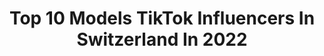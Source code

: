 ---
title: Top 10 Models TikTok Influencers In Switzerland In 2022
description: >-
  Find top models TikTok influencers in Switzerland in 2022. Most popular hashtags: #foryou #model #fyp #switzerland.
platform: TikTok
hits: 28
text_top: See the top-rated TikTok accounts on inBeat.
text_bottom: inBeat aggregates 28 TikTok influencers like this in Switzerland for you to contact.
profiles:
  - username: "adrianamarques240"
    fullname: >-
      adrianamarques240
    bio: >-
      Model pro📸🇵🇹🇨🇭 IG @adri_ana_adia @adriana_marquescompte2 tiktok 🙏❤
    location: "Switzerland"
    followers: 108200
    engagement: 1969
    commentsToLikes: 0.021148
    id: ckdhfvbuexi250j23o4lw70z1
    verified: false
    hashtags: "#jeuxdacteurenfrancais, #pourtoi, #tiktokfrance, #tiktokjapan"
  - username: "marcoandredasilva"
    fullname: >-
      Marco Andre da Silva
    bio: >-
      Actor🎬Model🤵🏻Dancer🕺🏾 —————————— 📍Zürich / 🇨🇭 IG: @marcoandredasilva
    location: "Switzerland"
    followers: 584300
    engagement: 1248
    commentsToLikes: 0.031521
    id: ck9c4zt7qqa5g0j78vvbm9o03
    verified: false
    hashtags: "#comedyskit, #foryou, #outfitchange, #fyp"
  - username: "stevenepprecht"
    fullname: >-
      Steven Epprecht
    bio: >-
      model & blogger IG @stevenepprecht 272K Everywhere you go, take a smile with you
    location: "Switzerland"
    followers: 214900
    engagement: 922
    commentsToLikes: 0.030160
    id: cka85wri200ma0i78ffm00gw8
    verified: false
    hashtags: "#howidressup, #whatiwearfor, #styleguide, #viral"
  - username: "flawentica"
    fullname: >-
      flawenty
    bio: >-
      Model and Motion Picture Character Follow me on IG: @flawenty 🌸
    location: "Switzerland"
    followers: 75100
    engagement: 982
    commentsToLikes: 0.010723
    id: ck8opwvcg539l0j78x97s83ne
    verified: false
    hashtags: "#foryou, #xyzcba, #fyp, #xyzbca"
  - username: "bat.inked.girl"
    fullname: >-
      bat.inked.girl
    bio: >-
      📸 Tattoomodel 📍 Schweiz 🇨🇿 Tschechin Insta: bat.inked.girl
    location: "Switzerland"
    followers: 5905
    engagement: 910
    commentsToLikes: 0.021300
    id: ckbkhzyuia38d0j23nun1br3a
    verified: false
    hashtags: "#modellife, #inkedgirl, #adventkalender, #czechgirl"
  - username: "__mr.inked.zuerich94__"
    fullname: >-
      Niki
    bio: >-
      💉 TattooModel Follow me on Instagram 👌☺️ : __mr.inked.zuerich__
    location: "Switzerland"
    followers: 10500
    engagement: 910
    commentsToLikes: 0.020810
    id: ckb9kqyv8cxmc0j232vwv96l0
    verified: false
    hashtags: "#smile, #new, #model, #mylife"
  - username: "stepanida.sw"
    fullname: >-
      Stepanida
    bio: >-
      ⭐️ Insta: @stepanida.life • 📍 Living in Switzerland 🇨🇭
    location: "Switzerland"
    followers: 9521
    engagement: 418
    commentsToLikes: 0.056248
    id: ckb0roj23h6d50j234mvszao3
    verified: false
    hashtags: "#face, #german, #deutsch, #trend"
  - username: "greta_varlese"
    fullname: >-
      Greta Varlese
    bio: >-
      21 , living in🇨🇭(TI) 50% 🇩🇪 50% 🇮🇹 / just having fun
    location: "Switzerland"
    followers: 2458
    engagement: 504
    commentsToLikes: 0.031430
    id: ckd0n0vlqgudd0j23mlnf3u3q
    verified: false
    hashtags: "#fy, #foryou, #switzerland, #tiktok"
  - username: "alexpohl_"
    fullname: >-
      Fotoartist Alex Pohl
    bio: >-
      Offizieller Account Photographer & Filmmaker Germany & Switzerland
    location: "Switzerland"
    followers: 60596
    engagement: 605
    commentsToLikes: 0.013475
    id: ck8hkkd4se97p0j787r3wjulc
    verified: false
    hashtags: "#tiktok, #photograhy, #tiktokgermay, #photoshoot"
  - username: "saidbahrii"
    fullname: >-
      Said Bahri
    bio: >-
      One million smile - Mixed - No risk No fun - Follow on inst
    location: "Switzerland"
    followers: 18100
    engagement: 525
    commentsToLikes: 0.009033
    id: ck8vwl1gjor6c0j78e0gvh3l8
    verified: false
    hashtags: "#foryou, #fitnesstips, #ink, #style"
---